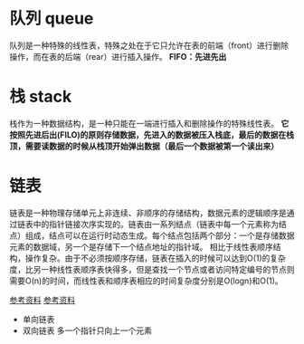
# 队列 queue

队列是一种特殊的线性表，特殊之处在于它只允许在表的前端（front）进行删除操作，而在表的后端（rear）进行插入操作。
**FIFO：先进先出**


# 栈 stack

栈作为一种数据结构，是一种只能在一端进行插入和删除操作的特殊线性表。
**它按照先进后出(FILO)的原则存储数据，先进入的数据被压入栈底，最后的数据在栈顶，需要读数据的时候从栈顶开始弹出数据（最后一个数据被第一个读出来）**

# 链表

链表是一种物理存储单元上非连续、非顺序的存储结构，数据元素的逻辑顺序是通过链表中的指针链接次序实现的。链表由一系列结点（链表中每一个元素称为结点）组成，结点可以在运行时动态生成。每个结点包括两个部分：一个是存储数据元素的数据域，另一个是存储下一个结点地址的指针域。 相比于线性表顺序结构，操作复杂。由于不必须按顺序存储，链表在插入的时候可以达到O(1)的复杂度，比另一种线性表顺序表快得多，但是查找一个节点或者访问特定编号的节点则需要O(n)的时间，而线性表和顺序表相应的时间复杂度分别是O(logn)和O(1)。


[参考资料](https://zhuanlan.zhihu.com/p/29627391)
[参考资料](https://segmentfault.com/a/1190000017569816?utm_source=sf-similar-article)

 - 单向链表
 - 双向链表 多一个指针只向上一个元素
